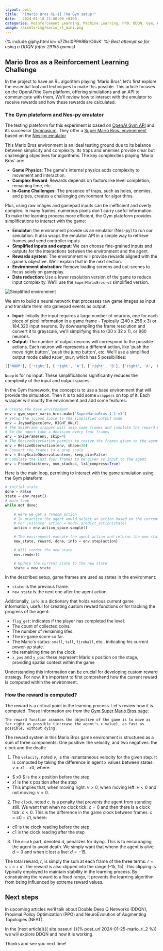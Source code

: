 ```yaml
---
layout: post
title:  "[Mario Bros RL-1] The Gym setup!"
date:   2024-01-18 21:00:00 +0100
categories: Reinforcement Learning, Machine Learning, PPO, DDQN, Gym, Gymnasium
image: /assets/img/mario_rl_mini.png
---
```


<!-- https://giphy.com/gifs/x77AsI0PPARBrrO6vK -->
{% include giphy.html id='x77AsI0PPARBrrO6vK' %}
*Best attempt so far using a DDQN (after 29155 games)*

## Mario Bros as a Reinforcement Learning Challenge

In the project to have an RL algorithm playing 'Mario Bros', let's first explore the essential tool and techniques to make this possble.
This article focuses on the OpenAI'the Gym platform, offering simulations and an API to communicate with them.
We'll review how to interact with the emulator to receive rewards and how these rewards are calculated. 

### The Gym plateform and Nes-py emulator

The testing plateform for this experiment is based on [OpenAI Gym API](https://www.gymlibrary.dev/index.html) and its successor [Gymnasium](https://gymnasium.farama.org/).
They offer a [Super Mario Bros. environment](https://pypi.org/project/gym-super-mario-bros/) based on the [Nes-py emulator](https://github.com/Kautenja/nes-py)

This Mario Bros environment is an ideal testing ground due to its balance between simplicity and complexity.
Its traps and enemies provide clear but challenging objectives for algorithms.
The key complexities playing 'Mario Bros' are:

- **Game Physics**: The game's internal physics adds complexity to movement and interaction.
- **Complex Reward**: Rewards depends on factors like level completion, remaining time, etc.
- **In-Game Challenges**: The presence of traps, such as holes, enemies, and pipes, creates a challenging environment for algorithms.

Plus, using raw images and gamepad inputs can be inefficient and overly complex.
In many frames, numerous pixels don't carry useful information. 
To make the learning process more efficient, the Gym plateform provides simplifications to interact with the game:

- **Emulator**: the environment provide us an emulator (Nes-py) to run our simulation.
It also wraps the emulator API in a simple way to retrieve frames and send controller inputs.
- **Simplified inputs and output**: We can choose fine-grained inputs and outputs for the interactions between the environment and the agent. 
- **Rewards system**: The environment will provide rewards aligned with the game's objective. We'll explain that in the next section.
- **Environment abstration**: Remove loading screens and cut-scenes to focus solely on gameplay.
- **Data reduction**: Use a lower resolution version of the game to reduce input complexity. We'll use the `SuperMarioBros-v3` simplified version.

![Simplified environment](https://pypi-camo.freetls.fastly.net/51975e7cc634efb02ed92acfb56368733b25f4d9/68747470733a2f2f757365722d696d616765732e67697468756275736572636f6e74656e742e636f6d2f323138343436392f34303934383831372d33636436363030612d363833302d313165382d386162622d3963656536613331643337372e706e67)

We aim to build a neural network that processes raw game images as input and translate them into gamepad events as output:
- **Input**: Initially the input requires a large number of neurons, one for each piece of picel information in a game frame -
Typically (240 x 256 x 3) or 184.320 input neurons.
By downsampling the frame resolution and convert it to grayscale, we'll simplifying this to (30 x 32 x 1), or 960 neurons.
- **Output**: The number of output neurons will correspond to the possible actions. 
Each neuron will represents a different action, like 'push the move right button', 'push the jump button', etc.
We'll use a simplified output mode called `RIGHT_ONLY`, which has 5 possibilities: 
```python
[['NOOP'], ['right'], ['right', 'A'], ['right', 'B'], ['right', 'A', 'B']]
```
`Noop` is for no input. 
These simplifications significantly reduces the complexity of the input and output spaces.

In the Gym framework, the concept is to use a base environment that will provide the simulation.
Then it is to add some `wrappers` on top of it.
Each wrapper will modify the environment and add some features:

```python
# Create the base environment
env = gym_super_mario_bros.make('SuperMarioBros-1-1-v3')
# Setup the joypad space to the simplified output mode
env = JoypadSpace(env, RIGHT_ONLY)
# The SkipFrame wrapper will skip some frames and cumulate the reward during these frames.
# So the agent take a decision every four frames
env = SkipFrame(env, skip=4)
# The ResizeObservation permits to resize the frames given to the agent, keeping the ration and setting the width to 30px
env = ResizeObservation(env, shape=30)
# Convert the frames to a gray scale
env = GrayScaleObservation(env, keep_dim=False)
# Cumulate the last four frames to be given as input to the agent
env = FrameStack(env, num_stack=4, lz4_compress=True)
```

Here is the main loop, permiting to interact with the game simulation using the Gym plateform:

```python
# initial state
done = False
state = env.reset()
# main loop
while not done: 
    
    # Here we get a random action 
    # In practice the agent would select an action based on the current state
    # For instance: action = model.predict_action(state)
    action = env.action_space.sample()

    # The environment execute the agent action and returns the new state, the reward and whether the game is over
    new_state, reward, done, info = env.step(action)

    # Will render the new_state
    env.render()

    # Update the current state to the new state
    state = new_state
```

In the described setup, game frames are used as states in the environment:
- `state`: is the previous frame.
- `new_state` is the next one after the agent action.

Additionally, `info` is a dictionary that holds various current game information, useful for creating custom reward functions or for tracking the progress of the agent:
- `flag_get`: indicates if the player has completed the level.
- The count of collected coins.
- The number of remaining lifes.
- The in-game score so far.
- The Mario's status: `small`, `tall`, `fireball`, etc., indicating his current power-up state.
- the remaining time on the clock.
- `x_pos` and `y_pos`: these represent Mario's position on the stage, providing spatial context within the game

Understanding this information can be crucial for developing custom reward strategy.
For now, it's important to first comprehend how the current reward is computed within the environment.

### How the reward is computed?

The reward is a critical point in the learning process.
Let's review how it is computed.
These information are from the [Gym Super Mario Bros page](https://pypi.org/project/gym-super-mario-bros/):

    The reward function assumes the objective of the game is to move as far right as possible (increase the agent's x value), as fast as possible, without dying.

The reward system in this Mario Bros game environment is structured as a sum of three components:
One positive: the velocity, and two negatives: the clock and the death:

1. The `velocity`, noted $v$, is the instantaneous velocity for the given step. It is computed by taking the difference in agent x values between states: $v = x1 - x0$, where:
  - $ x0 $ is the x position before the step
  - $x1$ is the x position after the step
  - This implies that, when moving right: $v > 0$, when moving left: $v < 0$ and not moving: $v = 0$.

2. The `clock`, noted $c$, is a penalty that prevents the agent from standing still.
We want that when no clock tick: $c = 0$ and then there is a clock tick: $c < 0$.
This is the difference in the game clock between frames: $c = c0 - c1$, where:
  - $c0$ is the clock reading before the step
  - $c1$ is the clock reading after the step

3. The `death` part, denoted $d$, penalizes for dying. This is to encouraging the agent to avoid death. We simply want that whenn the agent is alive: $d = 0$ and when it lost a live: $d = -15$. 

The total reward, $r$, is simply the sum at each frame of the three terms: $r = v + c + d$.
The reward is also clipped into the range (-15, 15). 
This clipping is typically employed to maintain stability in the learning process.
By constraining the reward to a fixed range, it prevents the learning algorithm from being influenced by extreme reward values.

## Next steps

In upcoming articles we'll talk about Double Deep Q Networks (DDQN), Proximal Policy Optimization (PPO) and NeuroEvolution of Augmenting Topologies (NEAT).

In the [next article]({{ site.baseurl }}{% post_url 2024-01-25-mario_rl_2 %}) we will explore DDQN and how it is working.

Thanks and see you next time!